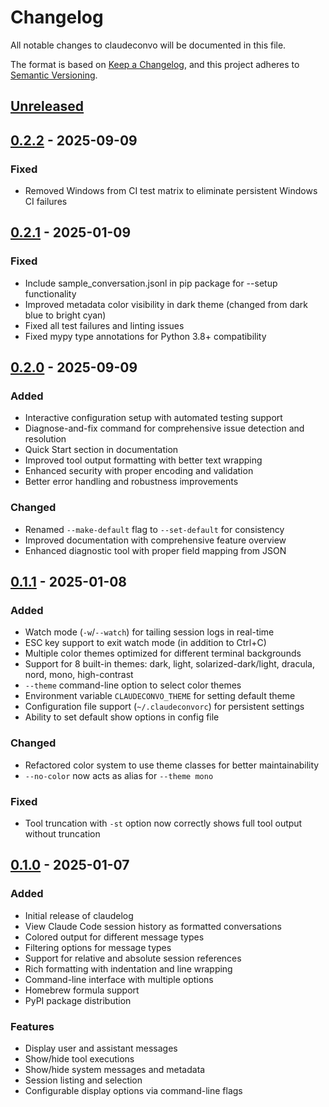 # Changelog

All notable changes to claudeconvo will be documented in this file.

The format is based on [Keep a Changelog](https://keepachangelog.com/en/1.0.0/),
and this project adheres to [Semantic Versioning](https://semver.org/spec/v2.0.0.html).

## [Unreleased]

## [0.2.2] - 2025-09-09

### Fixed
- Removed Windows from CI test matrix to eliminate persistent Windows CI failures

## [0.2.1] - 2025-01-09

### Fixed
- Include sample_conversation.jsonl in pip package for --setup functionality
- Improved metadata color visibility in dark theme (changed from dark blue to bright cyan)
- Fixed all test failures and linting issues
- Fixed mypy type annotations for Python 3.8+ compatibility

## [0.2.0] - 2025-09-09

### Added
- Interactive configuration setup with automated testing support
- Diagnose-and-fix command for comprehensive issue detection and resolution
- Quick Start section in documentation
- Improved tool output formatting with better text wrapping
- Enhanced security with proper encoding and validation
- Better error handling and robustness improvements

### Changed  
- Renamed `--make-default` flag to `--set-default` for consistency
- Improved documentation with comprehensive feature overview
- Enhanced diagnostic tool with proper field mapping from JSON

## [0.1.1] - 2025-01-08

### Added
- Watch mode (`-w`/`--watch`) for tailing session logs in real-time
- ESC key support to exit watch mode (in addition to Ctrl+C)
- Multiple color themes optimized for different terminal backgrounds
- Support for 8 built-in themes: dark, light, solarized-dark/light, dracula, nord, mono, high-contrast
- `--theme` command-line option to select color themes
- Environment variable `CLAUDECONVO_THEME` for setting default theme
- Configuration file support (`~/.claudeconvorc`) for persistent settings
- Ability to set default show options in config file

### Changed
- Refactored color system to use theme classes for better maintainability
- `--no-color` now acts as alias for `--theme mono`

### Fixed
- Tool truncation with `-st` option now correctly shows full tool output without truncation

## [0.1.0] - 2025-01-07

### Added
- Initial release of claudelog
- View Claude Code session history as formatted conversations
- Colored output for different message types
- Filtering options for message types
- Support for relative and absolute session references
- Rich formatting with indentation and line wrapping
- Command-line interface with multiple options
- Homebrew formula support
- PyPI package distribution

### Features
- Display user and assistant messages
- Show/hide tool executions
- Show/hide system messages and metadata
- Session listing and selection
- Configurable display options via command-line flags

[Unreleased]: https://github.com/lpasqualis/claudeconvo/compare/v0.2.2...HEAD
[0.2.2]: https://github.com/lpasqualis/claudeconvo/compare/v0.2.1...v0.2.2
[0.2.1]: https://github.com/lpasqualis/claudeconvo/compare/v0.2.0...v0.2.1
[0.2.0]: https://github.com/lpasqualis/claudeconvo/compare/v0.1.1...v0.2.0
[0.1.1]: https://github.com/lpasqualis/claudeconvo/compare/v0.1.0...v0.1.1
[0.1.0]: https://github.com/lpasqualis/claudeconvo/releases/tag/v0.1.0
